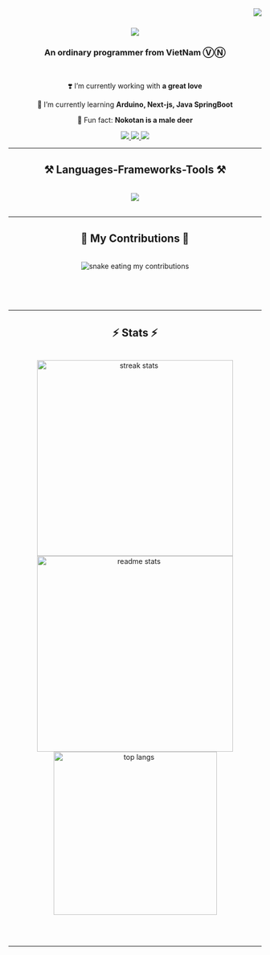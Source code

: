 <img align="right" src="https://visitor-badge.laobi.icu/badge?page_id=YunomiXavia.YunomiXavia" />

<h1 align="center">
    <img src="https://readme-typing-svg.herokuapp.com/?font=Righteous&size=35&center=true&vCenter=true&width=500&height=70&duration=4000&lines=Hi+There!+❤️‍🔥;+I'm+Yunomi+Xavia!;" />
</h1>

<h3 align="center">An ordinary programmer from VietNam ⓋⓃ</h3>

<br/>

<div align="center">
 
 ❣️ I’m currently working with **a great love**
 
 🌱 I’m currently learning **Arduino, Next-js, Java SpringBoot**

🦌 Fun fact: **Nokotan is a male deer**

 </div>
 
<div align="center"> 
  <a href="mailto:yunomix2834@gmail.com">
    <img src="https://img.shields.io/badge/Gmail-333333?style=for-the-badge&logo=gmail&logoColor=red" />
  </a>
  <a href="https://www.linkedin.com/in/yunomix2834/" target="_blank">
    <img src="https://img.shields.io/badge/LinkedIn-0077B5?style=for-the-badge&logo=linkedin&logoColor=white" target="_blank" />
  </a>
  <a href="#" target="_blank">
     <img src="https://img.shields.io/badge/Portfolio-EF5A6F?style=for-the-badge&logo=todoist&logoColor=white" target="_blank" />
  </a>
</div>

 <hr/>
 
<h2 align="center">⚒️ Languages-Frameworks-Tools ⚒️</h2>
<br/>
<div align="center">
    <img src="https://skillicons.dev/icons?i=js,java,cpp" />
</div>

<br/>
<hr/>

<div align="center">
  <h2>🐍 My Contributions 🐍</h2>
  <br>
  <img alt="snake eating my contributions" src="https://raw.githubusercontent.com/YunomiXavia/YunomiXavia/output/github-contribution-grid-snake.svg" />
  
  <br/><br/><br/>
</div>

<hr/>

<h2 align="center">⚡ Stats ⚡</h2>
<br>
<div align=center>
  <img width=390 src="https://github-readme-streak-stats-YunomiXavia.vercel.app/?user=YunomiXavia&count_private=true&theme=react&border_radius=10" alt="streak stats"/>
  <img width=390 src="https://github-readme-stats-YunomiXavia.vercel.app/api?username=YunomiXavia&count_private=true&show_icons=true&theme=react&rank_icon=github&border_radius=10" alt="readme stats" />
  <br/>
  <img width=325 align="center" src="https://github-readme-stats-YunomiXavia.vercel.app/api/top-langs/?username=YunomiXavia&hide=HTML&langs_count=10&layout=compact&theme=react&border_radius=10&size_weight=0.5&count_weight=0.5&exclude_repo=github-readme-stats" alt="top langs" />
</div>

<br/><br/>

<hr/>
